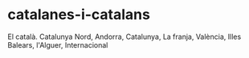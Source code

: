 # catalanes-i-catalans
El català. Catalunya Nord, Andorra, Catalunya, La franja, València, Illes Balears, l'Alguer, Internacional
